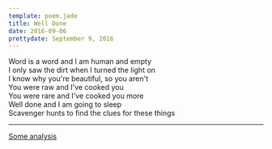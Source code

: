```yaml
---
template: poem.jade
title: Well Done
date: 2016-09-06
prettydate: September 9, 2016
---
```


Word is a word and I am human and empty  
I only saw the dirt when I turned the light on  
I know why you're beautiful, so you aren't  
You were raw and I've cooked you  
You were rare and I've cooked you more  
Well done and I am going to sleep  
Scavenger hunts to find the clues for these things

<hr/>

[Some analysis](https://www.facebook.com/srcreigh/posts/997431180369642)
